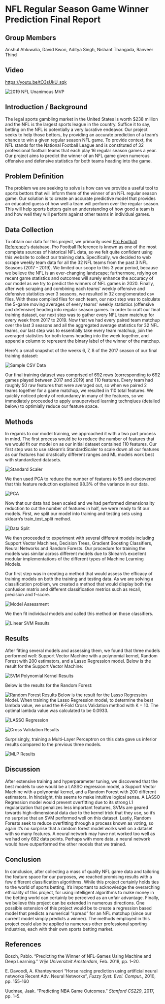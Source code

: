 # NFL Regular Season Game Winner Prediction Final Report

## Group Members

Anshul Ahluwalia, David Kwon, Aditya Singh, Nishant Thangada, Ranveer Thind

## Video

https://youtu.be/tO3sUkU_sqk

![2019 NFL Unanimous MVP](./lamar_jackson.jpg)

## Introduction / Background

The legal sports gambling market in the United States is worth \$238 million and the NFL is the largest sports league in the country. Suffice it to say, betting on the NFL is potentially a very lucrative endeavor. Our project seeks to help those bettors, by providing an accurate prediction of a team’s chance to win a given regular season NFL game. To provide context, the NFL stands for the National Football League and is constituted of 32 professional football teams that each play 16 regular season games a year. Our project aims to predict the winner of an NFL game given numerous offensive and defensive statistics for both teams heading into the game.

## Problem Definition

The problem we are seeking to solve is how can we provide a useful tool to sports bettors that will inform them of the winner of an NFL regular season game. Our solution is to create an accurate predictive model that provides an educated guess of how well a team will perform over the regular season. This will help sports bettors gain an understanding of how good a team is and how well they will perform against other teams in individual games.

## Data Collection

To obtain our data for this project, we primarily used [Pro Football Reference](https://www.pro-football-reference.com/)'s database. Pro Football Reference is known as one of the most complete sources of historical NFL data, so we felt quite confident using this website to collect our training data. Specifically, we decided to web scrape weekly team data for all the 32 NFL teams from the past 3 NFL Seasons (2017 - 2019). We limited our scope to this 3 year period, because we believe the NFL is an ever-changing landscape; furthermore, relying on recent game statistics and outcomes will surely enhance the accuracy of our model as we try to predict the winners of NFL games in 2020. Finally, after web scraping and combining each teams' weekly offensive and defensive statistics over 3 seasons, we resulted in 32 conglomerated csv files. With these compiled files for each team, our next step was to calculate the 5-game moving averages of every teams' weekly statistics (offensive and defensive) heading into regular season games. In order to craft our final training dataset, our next step was to gather every NFL team matchup for every week from 2017 to 2019. Now that we had every paired team matchup over the last 3 seasons and all the aggregated average statistics for 32 NFL teams, our last step was to essentially take every team matchup, join the averaged statistics for both teams heading into the week together, and append a column to represent the binary label of the winner of the matchup.

Here's a small snapshot of the weeks 6, 7, 8 of the 2017 season of our final training dataset:

![Sample CSV Data](./sample_csv_data.png)

Our final training dataset was comprised of 692 rows (corresponding to 692 games played between 2017 and 2019) and 110 features. Every team had roughly 50 raw features that were averaged out, so when we paired 2 teams together for a game matchup, we resulted in 110 total features. We quickly noticed plenty of redundancy in many of the features, so we immediately proceeded to apply unsupervised learning technqiues (detailed below) to optimially reduce our feature space.

## Methods

In regards to our model training, we approached it with a two part process in mind. The first process would be to reduce the number of features that we would fit our model on as our initial dataset contained 110 features. Our first step was to use sklearn’s StandardScaler to scale down all our features as our features had drastically different ranges and ML models work best with standardized datasets. 

![Standard Scaler](./StandardScaler.PNG)


We then used PCA to reduce the number of features to 55 and discovered that this feature reduction explained 98.3% of the variance in our data. 

![PCA](./PCA.PNG)

Now that our data had been scaled and we had performed dimensionality reduction to cut the number of features in half, we were ready to fit our models. First, we split our model into training and testing sets using sklearn’s train_test_split method.

![Data Split](./train_test_split.PNG)


We then proceeded to experiment with several different models including Support Vector Machines, Decision Trees, Gradient Boosting Classifiers, Neural Networks and Random Forests. Our procedure for training the models was similar across different models due to Sklearn’s excellent modular implementations of the different types of Machine Learning Models. 

Our first step was in creating a method that would assess the efficacy of training models on both the training and testing data. As we are solving a classification problem, we created a method that would display both the confusion matrix and different classification metrics such as recall, precision and f-score.

![Model Assessment](./assess_model.PNG)

We then fit individual models and called this method on those classifiers. 

![Linear SVM Results](./linear_svc.PNG)


## Results

After fitting several models and assessing them, we found that three models performed well: Support Vector Machine with a polynomial kernel, Random Forest with 200 estimators, and a Lasso Regression model. Below is the result for the Support Vector Machine: 

![SVM Polynomial Kernel Results](./SVM_Polynomial_Kernel.PNG)

Below is the results for the Random Forest:

![Random Forest Results](./random_forest.PNG)
Below is the result for the Lasso Regression Model. When training the Lasso Regression model, to determine the best lambda value, we used the K-Fold Cross Validation method with K = 10. The optimal lambda value was calculated to be 0.0933.

![LASSO Regression](./Lasso_Notebook.jpg)

![Cross Validation Results](./Cross_Validation.jpg)

Surprisingly, training a Multi-Layer Perceptron on this data gave us inferior results compared to the previous three models. 

![MLP Results](./MLP_Classifier.PNG)

## Discussion

After extensive training and hyperparameter tuning, we discovered that the best models to use would be a LASSO regression model, a Support Vector Machine with a polynomial kernel, and a Random Forest with 200 different estimators. In hindsight, this seems to make intuitive logical sense. A LASSO Regression model would prevent overfitting due to its strong L1 regularization that penalizes less important features, SVMs are geared towards high-dimensional data due to the kernel trick that they use, so it’s no surprise that an SVM performed well on this dataset. Lastly, Random Forests seek to reduce overfitting through a process known as voting, so again it’s no surprise that a random forest model works well on a dataset with so many features. A neural network may have not worked too well as we had only 692 data points. Perhaps with more data, a neural network would have outperformed the other models that we trained.


## Conclusion

In conclusion, after collecting a mass of quality NFL game data and tailoring the feature space for our purposes, we reached promising results with a few different classification algorithms. While this project certainly holds ties to the world of sports betting, it’s important to acknowledge the overarching ethicality of this project, for using intelligent algorithms to make money in the betting world can certainly be perceived as an unfair advantage. Finally, we believe this project can be extended in numerous directions. One possible extension of this project would be to create a regression based model that predicts a numerical “spread” for an NFL matchup (since our current model simply predicts a winner). The methods employed in this project could also be applied to numerous other professional sporting industries, each with their own sports betting market. 


## References

Bosch, Pablo. “Predicting the Winner of NFL-Games Using Machine and Deep Learning.” _Vrije Universiteit Amsterdam_, Feb. 2018, pp. 1–20.

E. Davoodi, A. Khanteymoori “Horse racing prediction using artificial neural networks
Recent Adv. Neural Networks”, _Fuzzy Syst. Evol. Comput._, 2010, pp. 155-160

Uudmae, Jaak. “Predicting NBA Game Outcomes.” _Stanford CS229_, 2017, pp. 1–5.

